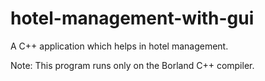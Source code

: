 # hotel-management-with-gui
A C++ application which helps in hotel management.

Note: This program runs only on the Borland C++ compiler.
